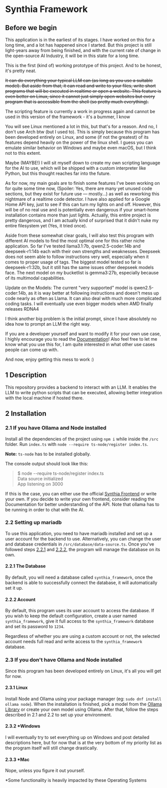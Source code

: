 # Synthia Framework
## Before we begin
This application is in the earliest of its stages.
I have worked on this for a long time, and a lot has happened since I started.
But this project is still light-years away from being finished, and with the current rate of change in the
open-source AI Industry, it will be in this state for a long time.

This is the first (kind of) working prototype of this project.
And to be honest, it's pretty neat.

~~It can do everything your typical LLM can (as long as you use a suitable model).
But aside from that, it can read and write to your files,
write short programs that will be executed in realtime or open a website.
This feature is even better on Linux, since it cannot just simply open websites
but every program that is accessible from the shell (so pretty much everything).~~

The scripting feature is currently a work in progress again and cannot be used in this version of the framework - it's a bummer, I know

You will see Linux mentioned a lot in this, but that's for a reason.
And no, I don't use Arch btw (but I used to).
This is simply because this program has been developed entirely on Linux,
and some (if not the greatest) of its features depend heavily on the power of the linux shell.
I guess you can emulate similar behavior on Windows and maybe even macOS,
but I think not to this extent.

Maybe (MAYBE!) I will sit myself down to create my own scripting language for the AI to use,
which will be shipped with a custom interpreter like Python, but this thought reaches far into the future.

As for now, my main goals are to finish some features I've been working on for quite some time now,
(Spoiler: Yes, there are many yet unused code sections, but they exist for future use — mostly...)
as well as reworking this nightmare of a realtime code detector.
I have also applied for a Google Home API key, just to see if this can turn my lights on and off.
However, this will be of no real use and is potentially even dangerous
if your smart-home installation contains more than just lights.
Actually, this entire project is pretty dangerous, and I am actually kind of surprised
that it didn't nuke my entire filesystem yet (Yes, it tried once).

Aside from these somewhat clear goals,
I will also test this program with different AI models to find the most optimal one for this rather niche application.
So far I've tested llama3.1:7b, qwen2.5-coder:14b and deepseek-r1:14b each with their own strengths and weaknesses.
Deepseek does not seem able to follow instructions very well, especially when it comes to proper usage of tags.
The biggest model tested so far is deepseek-r1:32b, but it still has the same issues other deepseek models face.
The next model on my bucketlist is gemma3:27b, especially because of its multimodal capabilities.

Update on the Models:
The current "very supported" model is qwen2.5-coder:14b, as it is way better at following instructions and doesn't mess up
code nearly as often as Llama. It can also deal with much more complicated coding tasks.
I will eventually use even bigger models when AMD finally releases RDNA4

I think another big problem is the initial prompt, since I have absolutely no idea how to prompt an LLM the right way.

If you are a developer yourself and want to modify it for your own use case,
I highly encourage you to read the [Documentation](Documentation/Documentation%20-%20Welcome.md)!
Also feel free to let me know what you use this for,
I am quite interested in what other use cases people can come up with.

And now, enjoy getting this mess to work :)

## 1 Description
This repository provides a backend to interact with an LLM.
It enables the LLM to write python scripts that can be executed,
allowing better integration with the local machine if hosted there.

## 2 Installation
### 2.1 If you have Ollama and Node installed
Install all the dependencies of the project using `npm i` while inside the `/src` folder.
Run `index.ts` with `node --require ts-node/register index.ts`.

**Note:** `ts-node` has to be installed globally.

The console output should look like this:
> $ node --require ts-node/register index.ts <br/>
> Data source initialized <br/>
> App listening on 3000

If this is the case, you can either use the official [Synthia Frontend](https://github.com/titustesche/synthia-frontend) or write your own. If you decide to write your own frontend,
consider reading the Documentation for better understanding of the API. 
Note that ollama has to be running in order to chat with the AI.

### 2.2 Setting up mariadb
To use this application, you need to have mariadb installed and set up a user account for the backend to use.
Alternatively, you can change the user and database credentials in `/src/database/data-source.ts`.
Once you've followed steps [2.2.1](#221-the-database) and [2.2.2](#222-account),
the program will manage the database on its own.

#### 2.2.1 The Database
By default, you will need a database called `synthia_framework`, once the backend is able to successfully connect the database,
it will automatically set it up.

#### 2.2.2 Account
By default, this program uses its user account to access the database.
If you wish to keep the default configuration, create a user named `synthia_framework`,
give it full access to the `synthia_framework` database and set its password to `1234`.

Regardless of whether you are using a custom account or not, the selected account needs full read and write
access to the `synthia_framework` database.

### 2.3 If you don't have Ollama and Node installed
Since this program has been developed entirely on Linux,
it's all you will get for now.

#### 2.3.1 Linux
Install Node and Ollama using your package manager (eg: `sudo dnf install ollama node`).
When the installation is finished, pick a model from the [Ollama Library](https://ollama.com/library)
or create your own model using Ollama.
After that, follow the steps described in 2.1 and 2.2 to set up your environment.

#### 2.3.2 *Windows
I will eventually try to set everything up on Windows and post detailed descriptions here,
but for now that is at the very bottom of my priority list as the program itself will still change drastically.

#### 2.3.3 *Mac
Nope, unless you figure it out yourself.

*Some functionality is heavily impacted by these Operating Systems